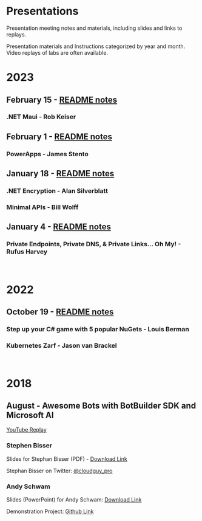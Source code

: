 # Presentations
Presentation meeting notes and materials, including slides and links to replays.

Presentation materials and Instructions categorized by year and month.  Video replays of labs are often available.  

# 2023

## February 15 - [README notes](https://github.com/phillydotnet/Presentations/tree/master/2023/0215-dotnet/README.md)

### .NET Maui - Rob Keiser

## February 1 - [README notes](https://github.com/phillydotnet/Presentations/tree/master/2023/0201-Azure/README.md)

### PowerApps - James Stento

## January 18 - [README notes](https://github.com/phillydotnet/Presentations/tree/master/2023/0118-dotnet/README.md)

### .NET Encryption - Alan Silverblatt
### Minimal APIs - Bill Wolff

## January 4 - [README notes](https://github.com/phillydotnet/Presentations/tree/master/2023/0104-Azure/README.md)

### Private Endpoints, Private DNS, & Private Links... Oh My! - Rufus Harvey
<br/>

# 2022

## October 19 - [README notes](https://github.com/phillydotnet/Presentations/blob/master/2022/1019-dotnet/README.md)
### Step up your C# game with 5 popular NuGets - Louis Berman
### Kubernetes Zarf - Jason van Brackel
<br/>

# 2018

## August - Awesome Bots with BotBuilder SDK and Microsoft AI

[YouTube Replay](https://www.youtube.com/watch?v=x9gUGrJRrGA)

### Stephen Bisser
Slides for Stephan Bisser (PDF) - [Download Link](/2018/08/SB_Boost_WP_with_AI.pdf)

Stephan Bisser on Twitter: [@cloudguy_pro](https://twitter.com/cloudguy_pro)

### Andy Schwam
Slides (PowerPoint) for Andy Schwam: [ Download Link ](http://www.schwammysays.net/wp-content/uploads/2018/08/BotFrameworkSlides.zip)

Demonstration Project: [Github Link](https://github.com/schwammy/conference-bot)
